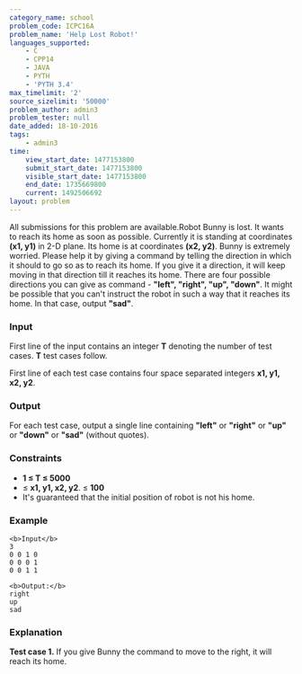```yaml
---
category_name: school
problem_code: ICPC16A
problem_name: 'Help Lost Robot!'
languages_supported:
    - C
    - CPP14
    - JAVA
    - PYTH
    - 'PYTH 3.4'
max_timelimit: '2'
source_sizelimit: '50000'
problem_author: admin3
problem_tester: null
date_added: 18-10-2016
tags:
    - admin3
time:
    view_start_date: 1477153800
    submit_start_date: 1477153800
    visible_start_date: 1477153800
    end_date: 1735669800
    current: 1492506692
layout: problem
---
```

All submissions for this problem are available.Robot Bunny is lost. It wants to reach its home as soon as possible. Currently it is standing at coordinates **(x1, y1)** in 2-D plane. Its home is at coordinates **(x2, y2)**. Bunny is extremely worried. Please help it by giving a command by telling the direction in which it should to go so as to reach its home. If you give it a direction, it will keep moving in that direction till it reaches its home. There are four possible directions you can give as command - **"left", "right", "up", "down"**. It might be possible that you can't instruct the robot in such a way that it reaches its home. In that case, output **"sad"**.

### Input

First line of the input contains an integer **T** denoting the number of test cases. **T** test cases follow.

First line of each test case contains four space separated integers **x1, y1, x2, y2**.

### Output

For each test case, output a single line containing **"left"** or **"right"** or **"up"** or **"down"** or **"sad"** (without quotes).

### Constraints

- **1 ≤ T ≤ 5000**
- ≤ **x1, y1, x2, y2**. ≤ **100**
- It's guaranteed that the initial position of robot is not his home.

### Example

```
<b>Input</b>
3
0 0 1 0
0 0 0 1
0 0 1 1

<b>Output:</b>
right
up
sad

```
### Explanation

**Test case 1.** If you give Bunny the command to move to the right, it will reach its home.